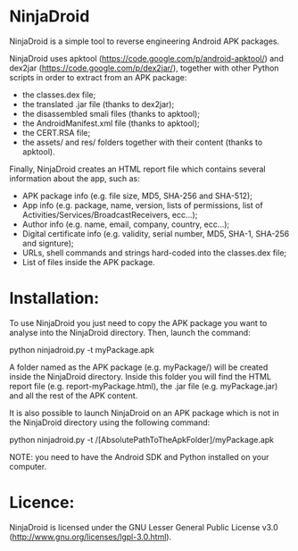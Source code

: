 NinjaDroid
==========

NinjaDroid is a simple tool to reverse engineering Android APK packages.

NinjaDroid uses apktool (https://code.google.com/p/android-apktool/) and dex2jar (https://code.google.com/p/dex2jar/), together with other Python scripts in order to extract from an APK package:

- the classes.dex file;
- the translated .jar file (thanks to dex2jar);
- the disassembled smali files (thanks to apktool);
- the AndroidManifest.xml file (thanks to apktool);
- the CERT.RSA file;
- the assets/ and res/ folders together with their content (thanks to apktool).

Finally, NinjaDroid creates an HTML report file which contains several information about the app, such as:
- APK package info (e.g. file size, MD5, SHA-256 and SHA-512);
- App info (e.g. package, name, version, lists of permissions, list of Activities/Services/BroadcastReceivers, ecc...);
- Author info (e.g. name, email, company, country, ecc...);
- Digital certificate info (e.g. validity, serial number, MD5, SHA-1, SHA-256 and signture);
- URLs, shell commands and strings hard-coded into the classes.dex file;
- List of files inside the APK package.


Installation:
=============
To use NinjaDroid you just need to copy the APK package you want to analyse into the NinjaDroid directory. Then, launch the command:

python ninjadroid.py -t myPackage.apk

A folder named as the APK package (e.g. myPackage/) will be created inside the NinjaDroid directory. Inside this folder you will find the HTML report file (e.g. report-myPackage.html), the .jar file (e.g. myPackage.jar) and all the rest of the APK content.

It is also possible to launch NinjaDroid on an APK package which is not in the NinjaDroid directory using the following command:

python ninjadroid.py -t /[AbsolutePathToTheApkFolder]/myPackage.apk

NOTE: you need to have the Android SDK and Python installed on your computer.


Licence:
========
NinjaDroid is licensed under the GNU Lesser General Public License v3.0 (http://www.gnu.org/licenses/lgpl-3.0.html).
